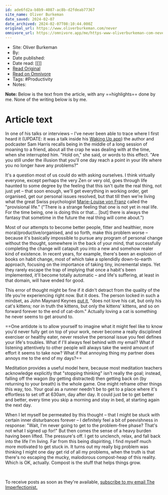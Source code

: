 ```yaml
---
id: ade6fd2a-b8b9-4087-ac8b-d2fdeab77367
site_name: Oliver Burkeman
date_saved: 2024-02-07
date_archived: 2024-02-07T08:10:44.000Z
original_url: https://www.oliverburkeman.com/never
omnivore_url: https://omnivore.app/me/https-www-oliverburkeman-com-never-18d82969a74
---
```


 - Site: Oliver Burkeman
 - By: 
 - Date published: 
 - Date read: [[]]
 - [Read Original](https://www.oliverburkeman.com/never)
 - [Read on Omnivore](https://omnivore.app/me/https-www-oliverburkeman-com-never-18d82969a74)
 - Tags:  #Productivity 
 - Notes: 

**Note:** Below is the text from the article, with any ==highlights== done by me. None of the writing below is by me.

# Article text
In one of his talks or interviews – I've never been able to trace where I first heard it (UPDATE: it was a talk inside his [Waking Up app](https://wakingup.com/)) the author and podcaster Sam Harris recalls being in the middle of a long session of moaning to a friend, about all the crap he was dealing with at the time, when she interrupted him. "Hold on," she said, or words to this effect. "Are you still under the illusion that you'll one day reach a point in your life where you no longer have any problems?"

It's a question most of us could do with asking ourselves. I think virtually everyone, except perhaps the very Zen or very old, goes through life haunted to some degree by the feeling that this isn't quite the real thing, not just yet – that soon enough, we'll get everything in working order, get organised, get our personal issues resolved, but that till then we're living what the great Swiss psychologist [Marie-Louise von Franz](https://www.oliverburkeman.com/so/c5NVPzItv/c?w=7nO8zOdeUE9-Zzcp60kXq9bZwJGP%5F-WLzot4C3nGRRc.eyJ1IjoiaHR0cHM6Ly93d3cubWFyaWUtbG91aXNldm9uZnJhbnouY29tL2VuL2hvbWUiLCJyIjoiYTA4ZGE4YWQtOWQxOS00ZTJhLTY5N2EtMTg4MzBlY2EzYmQ4IiwibSI6ImxwIn0) called the "provisional life." ("There is a strange feeling that one is not yet in real life. For the time being, one is doing this or that… \[but\] there is always the fantasy that sometime in the future the real thing will come about.") 

Most of our attempts to become better people, fitter and healthier, more moral/productive/organised, and so forth, make this problem worse – because it's basically impossible to pursue any program of personal change without the thought, somewhere in the back of your mind, that successfully completing the change will catapult you into a new and somehow realer kind of existence. In recent years, for example, there's been an explosion of books on habit change, most of which take a splendidly down-to-earth approach, focusing on the importance of taking tiny, incremental steps. Yet they rarely escape the trap of implying that once a habit's been implemented, it'll become totally automatic – and life's suffering, at least in that domain, will have ended for good.

This error of thought might be fine if it didn't detract from the quality of the life you're experiencing right now. But it does. The person locked in such a mindset, as John Maynard Keynes [put it](https://www.oliverburkeman.com/so/c5NVPzItv/c?w=UltZDk5tquCi5G7rpRK3kXQl7VIo1scqNLFUBpOPY-k.eyJ1IjoiaHR0cHM6Ly93d3cubWFyeGlzdHMub3JnL3JlZmVyZW5jZS9zdWJqZWN0L2Vjb25vbWljcy9rZXluZXMvMTkzMC9vdXItZ3JhbmRjaGlsZHJlbi5odG0iLCJyIjoiYTA4ZGE4YWQtOWQxOS00ZTJhLTY5N2EtMTg4MzBlY2EzYmQ4IiwibSI6ImxwIn0), "does not love his cat, but only his cat's kittens; nor in truth the kittens, but only the kittens' kittens, and so on forward forever to the end of cat-dom." Actually loving a cat is something he never seems to get around to. 

==One antidote is to allow yourself to imagine what it might feel like to know you'd never fully get on top of your work, never become a really disciplined exerciser or healthy eater, never resolve the personal issue you feel defines your life's troubles. What if I'll always feel behind with my email? What if listening attentively to other people will always take the weird amount of effort it seems to take now? What if that annoying thing my partner does annoys me to the end of my days?==

Meditation provides a useful model here, because most meditation teachers acknowledge explicitly that "stopping thinking" isn't really the goal; instead, falling off the wagon (by getting distracted) then getting back on (by returning to your breath) is the whole game. One might reframe other things this way, too. Your goal as a runner needn't be to get to a place where it's effortless to set off at 630am, day after day. It could just be to get better and better, every time you skip a morning and stay in bed, at starting again the next day.

When I let myself be permeated by this thought – that I might be stuck with certain inner disturbances forever – I definitely feel a bit of peevishness in response: "Wait, I'm never going to get to the problem-free phase? That's not what I signed up for!" But then comes the sense of a heavy burden having been lifted. The pressure's off. I get to unclench, relax, and fall back into the life I'm living. Far from this being dispiriting, I find myself much more motivated to get stuck in. It turns out my really big problem was thinking I might one day get rid of all my problems, when the truth is that there's no escaping the mucky, malodorous compost-heap of this reality. Which is OK, actually. Compost is the stuff that helps things grow. 

​

To receive posts as soon as they're available, [subscribe to my email The Imperfectionist.](https://www.oliverburkeman.com/the-imperfectionist)

​

​

​

